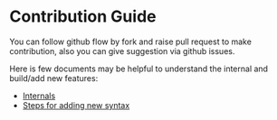 # Contribution Guide

You can follow github flow by fork and raise pull request to make contribution, also you can
give suggestion via github issues.

Here is few documents may be helpful to understand the internal and build/add new features:

 - [Internals](./docs/ref/Internals.md)
 - [Steps for adding new syntax](./docs/guide/Steps-for-new-syntax.md)
